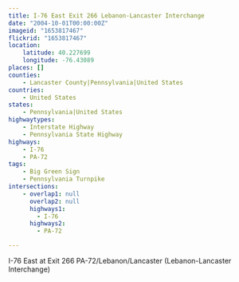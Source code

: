 ```yaml
---
title: I-76 East Exit 266 Lebanon-Lancaster Interchange
date: "2004-10-01T00:00:00Z"
imageid: "1653817467"
flickrid: "1653817467"
location:
    latitude: 40.227699
    longitude: -76.43089
places: []
counties:
    - Lancaster County|Pennsylvania|United States
countries:
    - United States
states:
    - Pennsylvania|United States
highwaytypes:
    - Interstate Highway
    - Pennsylvania State Highway
highways:
    - I-76
    - PA-72
tags:
    - Big Green Sign
    - Pennsylvania Turnpike
intersections:
    - overlap1: null
      overlap2: null
      highways1:
        - I-76
      highways2:
        - PA-72

---
```

I-76 East at Exit 266 PA-72/Lebanon/Lancaster (Lebanon-Lancaster Interchange)